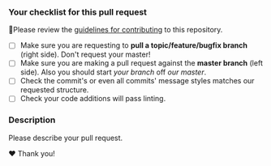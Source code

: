 ### Your checklist for this pull request

🚨Please review the [guidelines for contributing](../CONTRIBUTING.md) to this repository.

- [ ] Make sure you are requesting to **pull a topic/feature/bugfix branch** (right side). Don't request your master!
- [ ] Make sure you are making a pull request against the **master branch** (left side). Also you should start _your branch_ off _our master_.
- [ ] Check the commit's or even all commits' message styles matches our requested structure.
- [ ] Check your code additions will pass linting.

### Description

Please describe your pull request.

❤️ Thank you!
